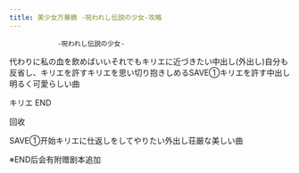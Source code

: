 ```yaml
---
title: 美少女万華鏡 -呪われし伝説の少女-攻略
---
```


                -呪われし伝説の少女-

代わりに私の血を飲めばいいそれでもキリエに近づきたい中出し(外出し)自分も反省し、キリエを許すキリエを思い切り抱きしめるSAVE①キリエを許す中出し明るく可愛らしい曲

キリエ END

回收

SAVE①开始キリエに仕返しをしてやりたい外出し荘厳な美しい曲

※END后会有附赠剧本追加
              
